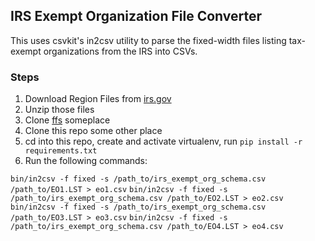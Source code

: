 ## IRS Exempt Organization File Converter

This uses csvkit's in2csv utility to parse the fixed-width files listing tax-exempt organizations from the IRS into CSVs.

### Steps

1. Download Region Files from [irs.gov](http://tinyurl.com/cenu7sd)
2. Unzip those files
3. Clone [ffs](https://github.com/onyxfish/ffs) someplace
4. Clone this repo some other place
5. cd into this repo, create and activate virtualenv, run `pip install -r requirements.txt`
6. Run the following commands:

  `bin/in2csv -f fixed -s /path_to/irs_exempt_org_schema.csv /path_to/EO1.LST > eo1.csv`
  `bin/in2csv -f fixed -s /path_to/irs_exempt_org_schema.csv /path_to/EO2.LST > eo2.csv`
  `bin/in2csv -f fixed -s /path_to/irs_exempt_org_schema.csv /path_to/EO3.LST > eo3.csv`
  `bin/in2csv -f fixed -s /path_to/irs_exempt_org_schema.csv /path_to/EO4.LST > eo4.csv`
  
